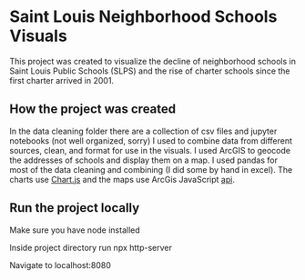 # Saint Louis Neighborhood Schools Visuals

This project was created to visualize the decline of neighborhood schools in Saint Louis Public Schools (SLPS) and the rise of charter schools since the first charter arrived in 2001.

## How the project was created

In the data cleaning folder there are a collection of csv files and jupyter notebooks (not well organized, sorry) I used to combine data from different sources, clean, and format for use in the visuals. I used ArcGIS to geocode the addresses of schools and display them on a map. I used pandas for most of the data cleaning and combining (I did some by hand in excel). The charts use [Chart.js](https://www.chartjs.org/) and the maps use ArcGis JavaScript [api](https://developers.arcgis.com/javascript/latest/).

## Run the project locally

Make sure you have node installed

Inside project directory run npx http-server

Navigate to localhost:8080
